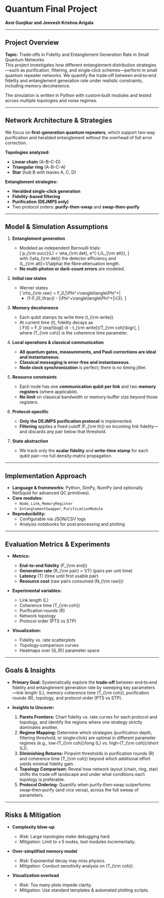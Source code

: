 # Quantum Final Project  
**Avni Gunjikar and Jeevesh Krishna Arigala**

---

## Project Overview  
**Topic:** Trade‑offs in Fidelity and Entanglement Generation Rate in Small Quantum Networks  
This project investigates how different entanglement‑distribution strategies—such as purification, filtering, and single‑click schemes—perform in small quantum repeater networks. We quantify the trade‑off between end‑to‑end fidelity and entanglement generation rate under realistic constraints, including memory decoherence.  

The simulation is written in Python with custom‑built modules and tested across multiple topologies and noise regimes.

---

## Network Architecture & Strategies  
We focus on **first‑generation quantum repeaters**, which support two‑way purification and heralded entanglement without the overhead of full error correction.  

**Topologies analyzed:**  
- **Linear chain** (A–B–C–D)  
- **Triangular ring** (A–B–C–A)  
- **Star** (hub B with leaves A, C, D)  

**Entanglement strategies:**  
- **Heralded single‑click generation**  
- **Fidelity‑based filtering**  
- **Purification (DEJMPS only)**  
- Two protocol orders: **purify‑then‑swap** and **swap‑then‑purify**

---

## Model & Simulation Assumptions  

1. **Entanglement generation**  
   - Modeled as independent Bernoulli trials:  
     \[
       p_{\rm succ}(L)
       = \eta_{\rm det}\, e^{-L/L_{\rm att}},
     \]  
     with \(\eta_{\rm det}\) the detector efficiency and  
     \(L_{\rm att}=1/\alpha\) the fibre‑attenuation length.  
   - **No multi‑photon or dark‑count errors** are modeled.

2. **Initial raw states**  
   - Werner states  
     \[
       \rho_{\rm raw} 
       = F_0\,|\Phi^+\rangle\langle\Phi^+|
       + (1-F_0)\,\frac{I - |\Phi^+\rangle\langle\Phi^+|}{3}.
     \]

3. **Memory decoherence**  
   - Each qubit stamps its write time \(t_{\rm write}\).  
   - At current time \(t\), fidelity decays as  
     \[
       F(t) = F_0 \exp\!\bigl[-(t - t_{\rm write})/T_{\rm coh}\bigr],
     \]  
     where \(T_{\rm coh}\) is the coherence time parameter.  

4. **Local operations & classical communication**  
   - **All quantum gates, measurements, and Pauli corrections are ideal and instantaneous.**  
   - **Classical messaging is error‑free and instantaneous.**  
   - **Node clock synchronization** is perfect; there is no timing jitter.

5. **Resource constraints**  
   - Each node has one **communication qubit per link** and two **memory registers** (where applicable).  
   - **No limit** on classical bandwidth or memory‑buffer size beyond those registers.

6. **Protocol‑specific**  
   - **Only the DEJMPS purification protocol** is implemented.  
   - **Filtering** applies a fixed cutoff \(F_{\rm th}\) on incoming link fidelity—and discards any pair below that threshold.

7. **State abstraction**  
   - We track only the **scalar fidelity** and **write‑time stamp** for each qubit pair—no full density‑matrix propagation.

---

## Implementation Approach  
- **Language & frameworks:** Python, SimPy, NumPy (and optionally NetSquid for advanced QC primitives).  
- **Core modules:**  
  - `Node`, `Link`, `MemoryRegister`  
  - `EntanglementSwapper`, `PurificationModule`  
- **Reproducibility:**  
  - Configurable via JSON/CSV logs  
  - Analysis notebooks for post‑processing and plotting  

---

## Evaluation Metrics & Experiments  

- **Metrics:**  
  - **End‑to‑end fidelity** \(F_{\rm end}\)  
  - **Generation rate** \(R_{\rm pair} = 1/T\) (pairs per unit time)  
  - **Latency** \(T\) (time until first usable pair)  
  - **Resource cost** (raw pairs consumed \(N_{\rm raw}\))  

- **Experimental variables:**  
  - Link length \(L\)  
  - Coherence time \(T_{\rm coh}\)  
  - Purification rounds \(R\)  
  - Network topology  
  - Protocol order (PTS vs STP)  

- **Visualization:**  
  - Fidelity vs. rate scatterplots  
  - Topology‑comparison curves  
  - Heatmaps over \((L,R)\) parameter space  

---

## Goals & Insights  
- **Primary Goal:** Systematically explore the **trade‑off** between end‑to‑end fidelity and entanglement generation rate by sweeping key parameters—link length \(L\), memory coherence time \(T_{\rm coh}\), purification rounds \(R\), topology, and protocol order (PTS vs STP).  

- **Insights to Uncover:**  
  1. **Pareto Frontiers:** Chart fidelity vs. rate curves for each protocol and topology, and identify the regions where one strategy strictly dominates another.  
  2. **Regime Mapping:** Determine which strategies (purification depth, filtering threshold, or single‑click) are optimal in different parameter regimes (e.g., low‑\(T_{\rm coh}\)/long \(L\) vs. high‑\(T_{\rm coh}\)/short \(L\)).  
  3. **Diminishing Returns:** Pinpoint thresholds in purification rounds \(R\) and coherence time \(T_{\rm coh}\) beyond which additional effort yields minimal fidelity gain.  
  4. **Topology Comparison:** Reveal how network layout (chain, ring, star) shifts the trade‑off landscape and under what conditions each topology is preferable.  
  5. **Protocol Ordering:** Quantify when purify‑then‑swap outperforms swap‑then‑purify (and vice versa), across the full sweep of parameters.  
---

## Risks & Mitigation  
- **Complexity blow‑up**  
  - _Risk:_ Large topologies make debugging hard.  
  - _Mitigation:_ Limit to ≤ 5 nodes, test modules incrementally.  

- **Over‑simplified memory model**  
  - _Risk:_ Exponential decay may miss physics.  
  - _Mitigation:_ Conduct sensitivity analysis on \(T_{\rm coh}\).  

- **Visualization overload**  
  - _Risk:_ Too many plots impede clarity.  
  - _Mitigation:_ Use standard templates & automated plotting scripts.